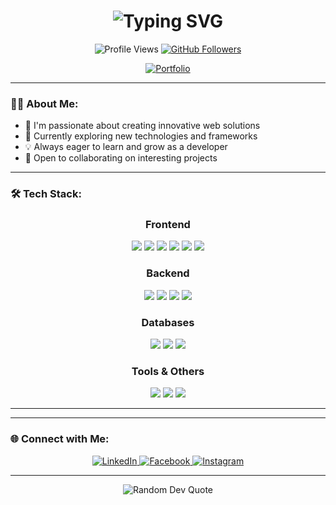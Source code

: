 <h1 align="center">
  <img src="https://readme-typing-svg.herokuapp.com?font=Fira+Code&pause=1000&color=2196F3&center=true&vCenter=true&width=435&lines=Hi+%F0%9F%91%8B%2C+I'm+ILYAS+DOUGHMI;Full+Stack+Developer;From+Morocco" alt="Typing SVG" />
</h1>

<div align="center">
  <img src="https://komarev.com/ghpvc/?username=ilyas-doughmi&label=Profile%20views&color=0e75b6&style=flat" alt="Profile Views" />
  <a href="https://github.com/ilyas-doughmi?tab=followers">
    <img src="https://img.shields.io/github/followers/ilyas-doughmi?label=Followers&style=social" alt="GitHub Followers" />
  </a>
</div>

<p align="center">
  <a href="https://ilyas-doughmi.vercel.app/" target="_blank">
    <img src="https://img.shields.io/badge/Portfolio-2196F3?style=for-the-badge&logo=About.me&logoColor=white" alt="Portfolio" />
  </a>
</p>

---

### 👨‍💻 About Me:

- 🔭 I'm passionate about creating innovative web solutions
- 🌱 Currently exploring new technologies and frameworks
- 💡 Always eager to learn and grow as a developer
- 🤝 Open to collaborating on interesting projects

---

### 🛠️ Tech Stack:

<div align="center">
  <h3>Frontend</h3>
  <img src="https://img.shields.io/badge/HTML5-E34F26?style=for-the-badge&logo=html5&logoColor=white" />
  <img src="https://img.shields.io/badge/CSS3-1572B6?style=for-the-badge&logo=css3&logoColor=white" />
  <img src="https://img.shields.io/badge/JavaScript-F7DF1E?style=for-the-badge&logo=javascript&logoColor=black" />
  <img src="https://img.shields.io/badge/TypeScript-007ACC?style=for-the-badge&logo=typescript&logoColor=white" />
  <img src="https://img.shields.io/badge/React-20232A?style=for-the-badge&logo=react&logoColor=61DAFB" />
  <img src="https://img.shields.io/badge/Tailwind_CSS-38B2AC?style=for-the-badge&logo=tailwind-css&logoColor=white" />
  
  <h3>Backend</h3>
  <img src="https://img.shields.io/badge/Node.js-339933?style=for-the-badge&logo=nodedotjs&logoColor=white" />
  <img src="https://img.shields.io/badge/Python-3776AB?style=for-the-badge&logo=python&logoColor=white" />
  <img src="https://img.shields.io/badge/PHP-777BB4?style=for-the-badge&logo=php&logoColor=white" />
  <img src="https://img.shields.io/badge/C%23-239120?style=for-the-badge&logo=c-sharp&logoColor=white" />
  
  <h3>Databases</h3>
  <img src="https://img.shields.io/badge/MySQL-00000F?style=for-the-badge&logo=mysql&logoColor=white" />
  <img src="https://img.shields.io/badge/MongoDB-4EA94B?style=for-the-badge&logo=mongodb&logoColor=white" />
  <img src="https://img.shields.io/badge/PostgreSQL-316192?style=for-the-badge&logo=postgresql&logoColor=white" />
  
  <h3>Tools & Others</h3>
  <img src="https://img.shields.io/badge/Git-F05032?style=for-the-badge&logo=git&logoColor=white" />
  <img src="https://img.shields.io/badge/Firebase-FFCA28?style=for-the-badge&logo=firebase&logoColor=black" />
  <img src="https://img.shields.io/badge/Docker-2496ED?style=for-the-badge&logo=docker&logoColor=white" />
</div>

---


---

### 🌐 Connect with Me:

<div align="center">
  <a href="https://www.linkedin.com/in/ilyas-doughmi/" target="_blank">
    <img src="https://img.shields.io/badge/LinkedIn-0077B5?style=for-the-badge&logo=linkedin&logoColor=white" alt="LinkedIn" />
  </a>
  <a href="https://web.facebook.com/profile.php?id=100092350352413" target="_blank">
    <img src="https://img.shields.io/badge/Facebook-1877F2?style=for-the-badge&logo=facebook&logoColor=white" alt="Facebook" />
  </a>
  <a href="https://instagram.com/doughmi.ilyas1" target="_blank">
    <img src="https://img.shields.io/badge/Instagram-E4405F?style=for-the-badge&logo=instagram&logoColor=white" alt="Instagram" />
  </a>
</div>

---

<p align="center">
  <img src="https://quotes-github-readme.vercel.app/api?type=horizontal&theme=radical" alt="Random Dev Quote" />
</p>
